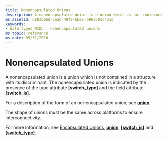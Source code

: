 ```yaml
---
title: Nonencapsulated Unions
description: A nonencapsulated union is a union which is not contained in a structure with its discriminant. The nonencapsulated union is indicated by the presence of the type attribute \ switch\_type\ and the field attribute \ switch\_is\ .
ms.assetid: d883b0ed-ceab-49f0-bbe5-b96a503c431d
keywords:
- data types MIDL , nonencapsulated unions
ms.topic: reference
ms.date: 05/31/2018
---
```


# Nonencapsulated Unions

A nonencapsulated union is a union which is not contained in a structure with its discriminant. The nonencapsulated union is indicated by the presence of the type attribute **\[switch\_type\]** and the field attribute **\[switch\_is\]**.

For a description of the form of an nonencapsulated union, see [**union**](union.md).

The shape of unions must be the same across platforms to ensure interconnectivity.

For more information, see [Encapsulated Unions](encapsulated-unions.md), [**union**](union.md), **\[**[**switch\_is**](switch-is.md)**\]** and **\[**[**switch\_type**](switch-type.md)**\]**.

 

 




